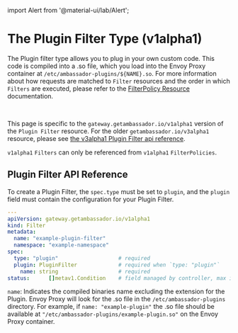 import Alert from '@material-ui/lab/Alert';

# The **Plugin Filter** Type (v1alpha1)

The Plugin filter type allows you to plug in your own custom code. This code is compiled into a .so file,
which you load into the Envoy Proxy container at `/etc/ambassador-plugins/${NAME}.so`. For more information about how requests are
matched to `Filter` resources and the order in which `Filters` are executed, please refer to the [FilterPolicy Resource][] documentation.

<br />

This page is specific to the `gateway.getambassador.io/v1alpha1` version of the `Plugin Filter` resource. For the older `getambassador.io/v3alpha1` resource,
please see [the v3alpha1 Plugin Filter api reference][].

<Alert severity="info">
    <code>v1alpha1</code> <code>Filters</code> can only be referenced from <code>v1alpha1</code> <code>FilterPolicies</code>.
</Alert>

## Plugin Filter API Reference

To create a Plugin Filter, the `spec.type` must be set to `plugin`, and the `plugin` field must contain the configuration for your Plugin Filter.

```yaml
---
apiVersion: gateway.getambassador.io/v1alpha1
kind: Filter
metadata:
  name: "example-plugin-filter"
  namespace: "example-namespace"
spec:
  type: "plugin"                   # required
  plugin: PluginFilter             # required when `type: "plugin"`
    name: string                   # required
status:      []metav1.Condition    # field managed by controller, max items: 8
```

`name`: Indicates the compiled binaries name excluding the extension for the Plugin.
Envoy Proxy will look for the .so file in the `/etc/ambassador-plugins` directory.
For example, if `name: "example-plugin"` the .so file should be available at
`"/etc/ambassador-plugins/example-plugin.so"` on the Envoy Proxy container.

[FilterPolicy Resource]: ../filterpolicy
[the v3alpha1 Plugin Filter api reference]: ../../../getambassador.io/v3alpha1/filter-plugin
